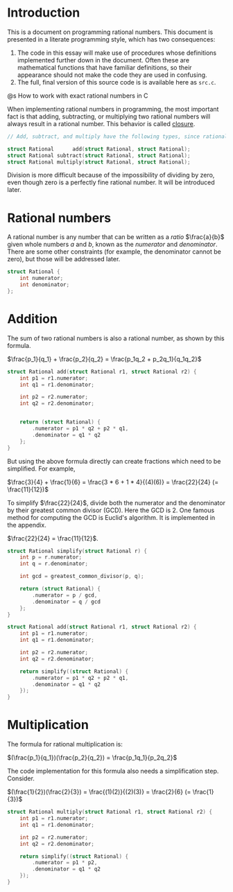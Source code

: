 # Introduction
This is a document on programming rational numbers. This document is presented in a literate programming style, which has two consequences:
1. The code in this essay will make use of procedures whose definitions implemented further down in the document. Often these are mathematical functions that have familiar definitions, so their appearance should not make the code they are used in confusing.
2. The full, final version of this source code is is available here as `src.c`.

@s How to work with exact rational numbers in C

When implementing rational numbers in programming, the most important fact is that adding, subtracting, or multiplying two rational numbers will always result in a rational number. This behavior is called [closure](https://en.wikipedia.org/wiki/Closure_(mathematics)).

```c
// Add, subtract, and multiply have the following types, since rationals are closed under these operations.

struct Rational      add(struct Rational, struct Rational);
struct Rational subtract(struct Rational, struct Rational);
struct Rational multiply(struct Rational, struct Rational);
```

Division is more difficult because of the impossibility of dividing by zero, even though zero is a perfectly fine rational number. It will be introduced later.

# Rational numbers

A rational number is any number that can be written as a *ratio* $\frac{a}{b}$ given whole numbers $a$ and $b$, known as the *numerator* and *denominator*. There are some other constraints (for example, the denominator cannot be zero), but those will be addressed later.

```c
struct Rational {
    int numerator;
    int denominator;
};
```

# Addition

The sum of two rational numbers is also a rational number, as shown by this formula.

$\frac{p_1}{q_1} + \frac{p_2}{q_2} = \frac{p_1q_2 + p_2q_1}{q_1q_2}$

```c
struct Rational add(struct Rational r1, struct Rational r2) {
    int p1 = r1.numerator;
    int q1 = r1.denominator;

    int p2 = r2.numerator;
    int q2 = r2.denominator;


    return (struct Rational) {
        .numerator = p1 * q2 + p2 * q1,
        .denominator = q1 * q2
    };
}
```

But using the above formula directly can create fractions which need to be simplified. For example,

$\frac{3}{4} + \frac{1}{6} = \frac{3 * 6 + 1 * 4}{(4)(6)} = \frac{22}{24} (= \frac{11}{12})$

To simplify $\frac{22}{24}$, divide both the numerator and the denominator by their greatest common divisor (GCD). Here the GCD is 2. One famous method for computing the GCD is Euclid's algorithm. It is implemented in the appendix.

$\frac{22}{24} = \frac{11}{12}$.

```c
struct Rational simplify(struct Rational r) {
    int p = r.numerator;
    int q = r.denominator;

    int gcd = greatest_common_divisor(p, q);

    return (struct Rational) {
        .numerator = p / gcd,
        .denominator = q / gcd
    };
}

struct Rational add(struct Rational r1, struct Rational r2) {
    int p1 = r1.numerator;
    int q1 = r1.denominator;

    int p2 = r2.numerator;
    int q2 = r2.denominator;

    return simplify((struct Rational) {
        .numerator = p1 * q2 + p2 * q1,
        .denominator = q1 * q2
    });
}
```

# Multiplication

The formula for rational multiplication is:

$(\frac{p_1}{q_1})(\frac{p_2}{q_2}) = \frac{p_1q_1}{p_2q_2}$

The code implementation for this formula also needs a simplification step. Consider.

$(\frac{1}{2})(\frac{2}{3}) = \frac{(1)(2)}{(2)(3)} = \frac{2}{6} (= \frac{1}{3})$

```c
struct Rational multiply(struct Rational r1, struct Rational r2) {
    int p1 = r1.numerator;
    int q1 = r1.denominator;

    int p2 = r2.numerator;
    int q2 = r2.denominator;

    return simplify((struct Rational) {
        .numerator = p1 * p2,
        .denominator = q1 * q2
    });
}
```